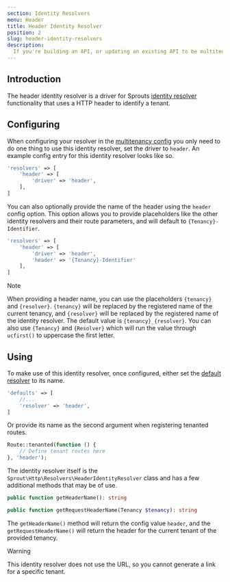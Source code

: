 ```yaml
---
section: Identity Resolvers
menu: Header
title: Header Identity Resolver
position: 2
slug: header-identity-resolvers
description:
  If you're building an API, or updating an existing API to be multitenanted, you could also use a HTTP header to provide the tenants identity
---
```


## Introduction

The header identity resolver is a driver for Sprouts [identity resolver](identity-resolvers) functionality
that uses a HTTP header to identify a tenant.

## Configuring

When configuring your resolver in the [multitenancy config](configuration#identity-resolvers) you only need
to do one thing to use this identity resolver, set the driver to `header`.
An example config entry for this identity resolver looks like so.

```php
'resolvers' => [
    'header' => [
        'driver' => 'header',
    ],
]
```

You can also optionally provide the name of the header using the `header` config option.
This option allows you to provide placeholders like the other identity resolvers and their route parameters,
and will default to `{Tenancy}-Identifier`.

```php
'resolvers' => [
    'header' => [
        'driver' => 'header',
        'header' => '{Tenancy}-Identifier'
    ],
]
```

> [!NOTE]
> When providing a header name, you can use the placeholders `{tenancy}` and `{resolver}`.
> `{tenancy}` will be replaced by the registered name of the current tenancy,
> and `{resolver}` will be replaced by the registered name of the identity resolver.
> The default value is `{tenancy}_{resolver}`.
> You can also use `{Tenancy}`
> and `{Resolver}` which will run the value through `ucfirst()` to uppercase the first letter.

## Using

To make use of this identity resolver, once configured, either set
the [default resolver](configuration#multitenancy-defaults) to its name.

```php
'defaults' => [
    //...
    'resolver' => 'header',
]
```

Or provide its name as the second argument when registering tenanted routes.

```php
Route::tenanted(function () {
    // Define tenant routes here
}, 'header');
```

The identity resolver itself is the `Sprout\Http\Resolvers\HeaderIdentityResolver` class
and has a few additional methods that may be of use.

```php
public function getHeaderName(): string

public function getRequestHeaderName(Tenancy $tenancy): string
```

The `getHeaderName()` method will return the config value `header`, 
and the `getRequestHeaderName()` will return the header for the current tenant of the provided tenancy.

> [!WARNING]
> This identity resolver does not use the URL, so you cannot generate a link for a specific tenant.
